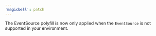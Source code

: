 ```yaml
---
'magicbell': patch
---
```


The EventSource polyfill is now only applied when the `EventSource` is not supported in your environment.
